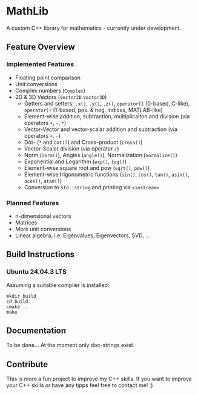 # MathLib
A custom C++ library for mathematics - currently under development. 

## Feature Overview
### Implemented Features
  - Floating point comparison
  - Unit conversions
  - Complex numbers (```Complex```)
  - 2D & 3D Vectors (```Vector2D``` ```Vector3D```)
    - Getters and setters: ```.x()```, ```.y()```, ```.z()```, ```operator[]``` (0-based, C-like), ```operator()``` (1-based, pos. & neg. indices, MATLAB-like) 
    - Element-wise addition, subtraction, multiplicaiton and division (via operators ```+```, ```-```, ```*```)
    - Vector-Vector and vector-scalar addition and subtraction (via operators ```+```, ```-```)
    - Dot- (```*``` and ```dot()```) and Cross-product (```cross()```)
    - Vector-Scalar division (via operator ```/```)
    - Norm (```norm()```), Angles (```angle()```), Normalization (```normalize()```)
    - Exponential and Logarithm (```exp()```, ```log()```)
    - Element-wise square root and pow (```sqrt()```, ```pow()```)
    - Element-wise trigonometric functions (```sin()```, ```cos()```, ```tan()```, ```asin()```, ```acos()```, ```atan()```)
    - Conversion to ```std::string``` and printing via ```<iostream>```
    

### Planned Features
  - n-dimensional vectors
  - Matrices
  - More unit conversions
  - Linear algebra, i.e. Eigenvalues, Eigenvectors, SVD, ...

## Build Instructions
### Ubuntu 24.04.3 LTS
Assuming a suitable compiler is installed:
```shell
mkdir build
cd build
cmake ..
make
```

## Documentation
To be done... 
At the moment only doc-strings exist.

## Contribute
This is more a fun project to improve my C++ skills. If you want to improve your C++ skills or have any tipps feel free to contact me! :)
